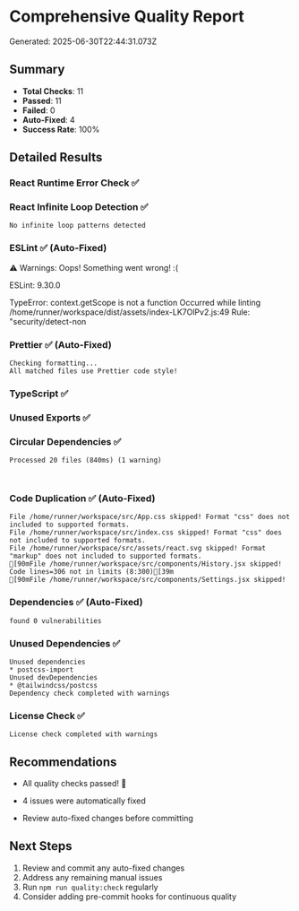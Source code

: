 # Comprehensive Quality Report

Generated: 2025-06-30T22:44:31.073Z

## Summary
- **Total Checks**: 11
- **Passed**: 11
- **Failed**: 0
- **Auto-Fixed**: 4
- **Success Rate**: 100%

## Detailed Results

### React Runtime Error Check ✅



### React Infinite Loop Detection ✅
```
No infinite loop patterns detected

```


### ESLint ✅ (Auto-Fixed)

⚠️ Warnings: 
Oops! Something went wrong! :(

ESLint: 9.30.0

TypeError: context.getScope is not a function
Occurred while linting /home/runner/workspace/dist/assets/index-LK7OlPv2.js:49
Rule: "security/detect-non


### Prettier ✅ (Auto-Fixed)
```
Checking formatting...
All matched files use Prettier code style!

```


### TypeScript ✅



### Unused Exports ✅



### Circular Dependencies ✅
```
Processed 20 files (840ms) (1 warning)



```


### Code Duplication ✅ (Auto-Fixed)
```
File /home/runner/workspace/src/App.css skipped! Format "css" does not included to supported formats.
File /home/runner/workspace/src/index.css skipped! Format "css" does not included to supported formats.
File /home/runner/workspace/src/assets/react.svg skipped! Format "markup" does not included to supported formats.
[90mFile /home/runner/workspace/src/components/History.jsx skipped! Code lines=306 not in limits (8:300)[39m
[90mFile /home/runner/workspace/src/components/Settings.jsx skipped!
```


### Dependencies ✅ (Auto-Fixed)
```
found 0 vulnerabilities

```


### Unused Dependencies ✅
```
Unused dependencies
* postcss-import
Unused devDependencies
* @tailwindcss/postcss
Dependency check completed with warnings

```


### License Check ✅
```
License check completed with warnings

```


## Recommendations

- All quality checks passed! 🎉


- 4 issues were automatically fixed
- Review auto-fixed changes before committing


## Next Steps

1. Review and commit any auto-fixed changes
2. Address any remaining manual issues
3. Run `npm run quality:check` regularly
4. Consider adding pre-commit hooks for continuous quality
